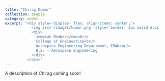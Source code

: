 ```yaml
---
title: "Chirag Kumar"
collection: people
category: under
excerpt: "<div style='display: flex; align-items: center;'>
            <img src='/images/kumar.png' style='border: 2px solid #ccc; border-radius: 10px; width: 25%; margin-right: 1rem;'>
            <div>
              <em>Lab Member</em><br/>
              College of Engineering<br/>
              Aerospace Engineering Department, ERAU<br/>
              B.S. - Aerospace Engineering
            </div>
          </div>"
---
```


A description of Chirag coming soon!